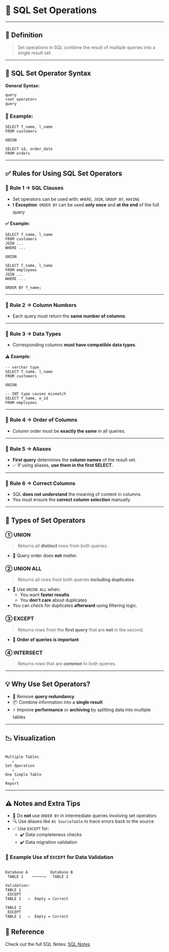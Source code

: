 <h1>🧩 SQL Set Operations</h1>

<hr>

<h2>📌 Definition</h2>
<blockquote>
Set operations in SQL combine the result of multiple queries into a single result set.
</blockquote>

<hr>

<h2>🧾 SQL Set Operator Syntax</h2>

<p><strong>General Syntax:</strong></p>

<pre><code>query
&lt;set operator&gt;
query
</code></pre>

<h3>🧠 Example:</h3>

<pre><code>SELECT f_name, l_name
FROM customers

UNION

SELECT id, order_date
FROM orders
</code></pre>

<hr>

<h2>✅ Rules for Using SQL Set Operators</h2>

<h3>🔹 Rule 1 → SQL Clauses</h3>
<ul>
  <li>Set operators can be used with: <code>WHERE</code>, <code>JOIN</code>, <code>GROUP BY</code>, <code>HAVING</code></li>
  <li>❗ <strong>Exception</strong>: <code>ORDER BY</code> can be used <strong>only once</strong> and <strong>at the end</strong> of the full query</li>
</ul>

<h4>✅ Example:</h4>

<pre><code>SELECT f_name, l_name
FROM customers
JOIN ...
WHERE ...

UNION

SELECT f_name, l_name
FROM employees
JOIN ...
WHERE ...

ORDER BY f_name;
</code></pre>

<hr>

<h3>🔹 Rule 2 → Column Numbers</h3>
<ul>
  <li>Each query must return the <strong>same number of columns</strong>.</li>
</ul>

<hr>

<h3>🔹 Rule 3 → Data Types</h3>
<ul>
  <li>Corresponding columns <strong>must have compatible data types</strong>.</li>
</ul>

<h4>⚠️ Example:</h4>

<pre><code>-- varchar type
SELECT f_name, l_name
FROM customers

UNION

-- INT type causes mismatch
SELECT f_name, e_id
FROM employees
</code></pre>

<hr>

<h3>🔹 Rule 4 → Order of Columns</h3>
<ul>
  <li>Column order must be <strong>exactly the same</strong> in all queries.</li>
</ul>

<hr>

<h3>🔹 Rule 5 → Aliases</h3>
<ul>
  <li><strong>First query</strong> determines the <strong>column names</strong> of the result set.</li>
  <li>✅ If using aliases, <strong>use them in the first SELECT</strong>.</li>
</ul>

<hr>

<h3>🔹 Rule 6 → Correct Columns</h3>
<ul>
  <li>SQL <strong>does not understand</strong> the meaning of content in columns.</li>
  <li>You must ensure the <strong>correct column selection</strong> manually.</li>
</ul>

<hr>

<h2>🧮 Types of Set Operators</h2>

<h3>① UNION</h3>
<blockquote>Returns all <strong>distinct</strong> rows from both queries.</blockquote>
<ul>
  <li>📝 Query order does <strong>not</strong> matter.</li>
</ul>

<h3>② UNION ALL</h3>
<blockquote>Returns all rows from both queries <strong>including duplicates</strong>.</blockquote>
<ul>
  <li>📝 Use <code>UNION ALL</code> when:
    <ul>
      <li>You want <strong>faster results</strong></li>
      <li>You <strong>don't care</strong> about duplicates</li>
    </ul>
  </li>
  <li>You can check for duplicates <strong>afterward</strong> using filtering logic.</li>
</ul>

<h3>③ EXCEPT</h3>
<blockquote>Returns rows from the <strong>first query</strong> that are <strong>not</strong> in the second.</blockquote>
<ul>
  <li>🧠 <strong>Order of queries is important</strong></li>
</ul>

<h3>④ INTERSECT</h3>
<blockquote>Returns rows that are <strong>common</strong> to both queries.</blockquote>

<hr>

<h2>💡 Why Use Set Operators?</h2>

<ul>
  <li>🔁 Remove <strong>query redundancy</strong></li>
  <li>📦 Combine information into a <strong>single result</strong></li>
  <li>⚡ Improve <strong>performance</strong> or <strong>archiving</strong> by splitting data into multiple tables</li>
</ul>

<hr>

<h2>📉 Visualization</h2>

<pre><code>
Multiple Tables
   ↓
Set Operation
   ↓
One Simple Table
   ↓
Report
</code></pre>

<hr>

<h2>⚠️ Notes and Extra Tips</h2>

<ul>
  <li>🚫 Do <strong>not</strong> use <code>ORDER BY</code> in intermediate queries involving set operators</li>
  <li>🔍 Use aliases like <code>AS SourceTable</code> to trace errors back to the source</li>
  <li>✅ Use <code>EXCEPT</code> for:
    <ul>
      <li>✔️ Data completeness checks</li>
      <li>✔️ Data migration validation</li>
    </ul>
  </li>
</ul>

<h3>🧪 Example Use of <code>EXCEPT</code> for Data Validation</h3>

<pre><code>
Database A          Database B
 TABLE 1    ─────→   TABLE 2

Validation:
TABLE 1
 EXCEPT
TABLE 2   →  Empty = Correct

TABLE 2
 EXCEPT
TABLE 1   →  Empty = Correct
</code></pre>

<h2>📎 Reference</h2>
<p>Check out the full SQL Notes: <a href="SQL Notes.md">SQL Notes</a></p>
